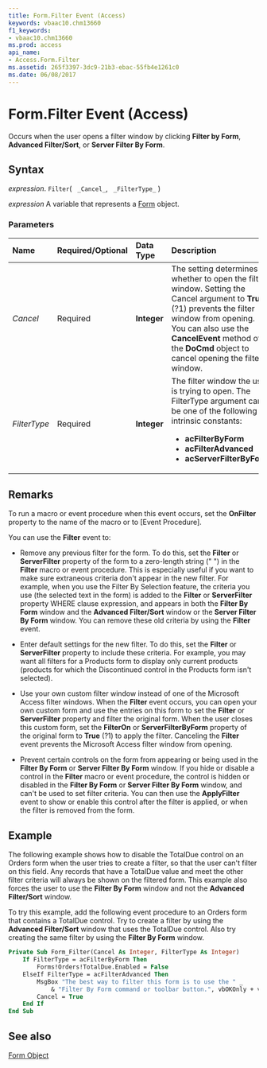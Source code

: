 ```yaml
---
title: Form.Filter Event (Access)
keywords: vbaac10.chm13660
f1_keywords:
- vbaac10.chm13660
ms.prod: access
api_name:
- Access.Form.Filter
ms.assetid: 265f3397-3dc9-21b3-ebac-55fb4e1261c0
ms.date: 06/08/2017
---
```



# Form.Filter Event (Access)

Occurs when the user opens a filter window by clicking  **Filter by Form**,  **Advanced Filter/Sort**, or  **Server Filter By Form**.


## Syntax

 _expression_. `Filter`( ` _Cancel_`, ` _FilterType_` )

 _expression_ A variable that represents a [Form](./Access.Form.md) object.


### Parameters



|**Name**|**Required/Optional**|**Data Type**|**Description**|
|:-----|:-----|:-----|:-----|
| _Cancel_|Required|**Integer**|The setting determines whether to open the filter window. Setting the Cancel argument to  **True** (?1) prevents the filter window from opening. You can also use the **CancelEvent** method of the **DoCmd** object to cancel opening the filter window.|
| _FilterType_|Required|**Integer**|The filter window the user is trying to open. The FilterType argument can be one of the following intrinsic constants:<ul><li><b>acFilterByForm</b></li><li><b>acFilterAdvanced</b></li><li><b>acServerFilterByForm</b></li></ul>|


## Remarks

To run a macro or event procedure when this event occurs, set the  **OnFilter** property to the name of the macro or to [Event Procedure].

You can use the  **Filter** event to:


- Remove any previous filter for the form. To do this, set the  **Filter** or **ServerFilter** property of the form to a zero-length string (" ") in the **Filter** macro or event procedure. This is especially useful if you want to make sure extraneous criteria don't appear in the new filter. For example, when you use the Filter By Selection feature, the criteria you use (the selected text in the form) is added to the **Filter** or **ServerFilter** property WHERE clause expression, and appears in both the **Filter By Form** window and the **Advanced Filter/Sort** window or the **Server Filter By Form** window. You can remove these old criteria by using the **Filter** event.
    
- Enter default settings for the new filter. To do this, set the  **Filter** or **ServerFilter** property to include these criteria. For example, you may want all filters for a Products form to display only current products (products for which the Discontinued control in the Products form isn't selected).
    
- Use your own custom filter window instead of one of the Microsoft Access filter windows. When the  **Filter** event occurs, you can open your own custom form and use the entries on this form to set the **Filter** or **ServerFilter** property and filter the original form. When the user closes this custom form, set the **FilterOn** or **ServerFilterByForm** property of the original form to **True** (?1) to apply the filter. Canceling the **Filter** event prevents the Microsoft Access filter window from opening.
    
- Prevent certain controls on the form from appearing or being used in the  **Filter By Form** or **Server Filter By Form** window. If you hide or disable a control in the **Filter** macro or event procedure, the control is hidden or disabled in the **Filter By Form** or **Server Filter By Form** window, and can't be used to set filter criteria. You can then use the **ApplyFilter** event to show or enable this control after the filter is applied, or when the filter is removed from the form.
    

## Example

The following example shows how to disable the TotalDue control on an Orders form when the user tries to create a filter, so that the user can't filter on this field. Any records that have a TotalDue value and meet the other filter criteria will always be shown on the filtered form. This example also forces the user to use the  **Filter By Form** window and not the **Advanced Filter/Sort** window.

To try this example, add the following event procedure to an Orders form that contains a TotalDue control. Try to create a filter by using the  **Advanced Filter/Sort** window that uses the TotalDue control. Also try creating the same filter by using the **Filter By Form** window.




```vb
Private Sub Form_Filter(Cancel As Integer, FilterType As Integer) 
    If FilterType = acFilterByForm Then 
        Forms!Orders!TotalDue.Enabled = False 
    ElseIf FilterType = acFilterAdvanced Then 
        MsgBox "The best way to filter this form is to use the " _ 
            & "Filter By Form command or toolbar button.", vbOKOnly + vbInformation 
        Cancel = True 
    End If 
End Sub
```


## See also


[Form Object](Access.Form.md)


